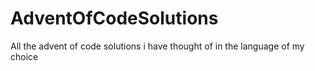 # AdventOfCodeSolutions
All the advent of code solutions i have thought of in the language of my choice

